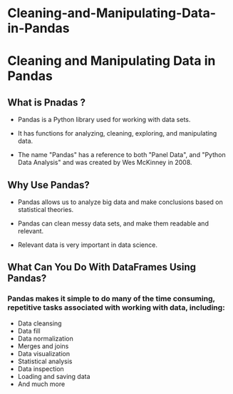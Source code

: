 # Cleaning-and-Manipulating-Data-in-Pandas
# Cleaning and Manipulating Data in Pandas

## What is Pnadas ? 

- Pandas is a Python library used for working with data sets.

- It has functions for analyzing, cleaning, exploring, and manipulating data.

- The name "Pandas" has a reference to both "Panel Data", and "Python Data Analysis" and was created by Wes McKinney in 2008.



## Why Use Pandas?


- Pandas allows us to analyze big data and make conclusions based on statistical theories.

- Pandas can clean messy data sets, and make them readable and relevant.

- Relevant data is very important in data science.

## What Can You Do With DataFrames Using Pandas?

### Pandas makes it simple to do many of the time consuming, repetitive tasks associated with working with data, including:

- Data cleansing
- Data fill
- Data normalization
- Merges and joins
- Data visualization
- Statistical analysis
- Data inspection
- Loading and saving data
- And much more
